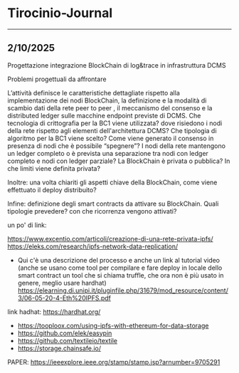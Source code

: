 # Tirocinio-Journal

---
2/10/2025
---
Progettazione integrazione BlockChain di log&trace in infrastruttura DCMS 

Problemi progettuali da affrontare

L’attività definisce le caratteristiche dettagliate rispetto alla implementazione dei nodi BlockChain, la definizione e la modalità di scambio dati della rete peer to peer , il meccanismo del consenso e la distributed ledger sulle macchine endpoint previste di DCMS. Che tecnologia di crittografia per la BC1 viene utilizzata? dove risiedono i nodi della rete rispetto agli elementi dell'architettura DCMS? Che tipologia di algoritmo per la BC1 viene scelto? Come viene generato il consenso in presenza di nodi che è possibile “spegnere”? I nodi della rete mantengono un ledger completo o è prevista una separazione tra nodi con ledger completo e nodi con ledger parziale? La BlockChain è privata o pubblica? In che limiti viene definita privata?

Inoltre: una volta chiariti gli aspetti chiave della BlockChain, come viene effettuato il deploy distribuito?

Infine: definizione degli smart contracts da attivare su BlockChain. Quali tipologie prevedere? con che ricorrenza vengono attivati?



un po' di link:

https://www.excentio.com/articoli/creazione-di-una-rete-privata-ipfs/
https://eleks.com/research/ipfs-network-data-replication/

- Qui c'è una descrizione del processo e anche un link al tutorial video
(anche se usano come tool per compilare e fare deploy in locale dello
smart contract un tool che si chiama truffle, che ora non è più usato in
genere, meglio usare hardhat)
https://elearning.di.unipi.it/pluginfile.php/31679/mod_resource/content/3/06-05-20-4-Eth%20IPFS.pdf

link hadhat: https://hardhat.org/


- https://tooploox.com/using-ipfs-with-ethereum-for-data-storage
- https://github.com/elek/easypin
- https://github.com/textileio/textile
- https://storage.chainsafe.io/

PAPER:
https://ieeexplore.ieee.org/stamp/stamp.jsp?arnumber=9705291
